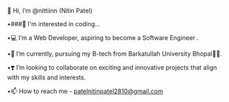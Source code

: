 👋 Hi, I’m @nittiinn (Nitin Patel)

•###👀 I'm interested in coding...

•💻 I’m a Web Developer, aspiring to become a Software Engineer .

•🌱 I’m currently, pursuing my B-tech from Barkatullah University Bhopal🧑‍🎓.

•❣️ I’m looking to collaborate on exciting and innovative projects that align with my skills and interests.

•📫 How to reach me - patelnitinpatel2810@gmail.com

<!---
nittiinn/nittiinn is a ✨ special ✨ repository because its `README.md` (this file) appears on your GitHub profile.
You can click the Preview link to take a look at your changes.
--->
